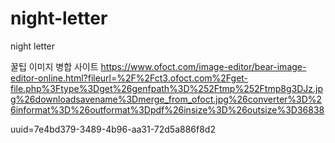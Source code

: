 # night-letter
night letter


꿀팁
이미지 병합 사이트
https://www.ofoct.com/image-editor/bear-image-editor-online.html?fileurl=%2F%2Fct3.ofoct.com%2Fget-file.php%3Ftype%3Dget%26genfpath%3D%252Ftmp%252Ftmp8g3DJz.jpg%26downloadsavename%3Dmerge_from_ofoct.jpg%26converter%3D%26informat%3D%26outformat%3Dpdf%26insize%3D%26outsize%3D36838

uuid=7e4bd379-3489-4b96-aa31-72d5a886f8d2
